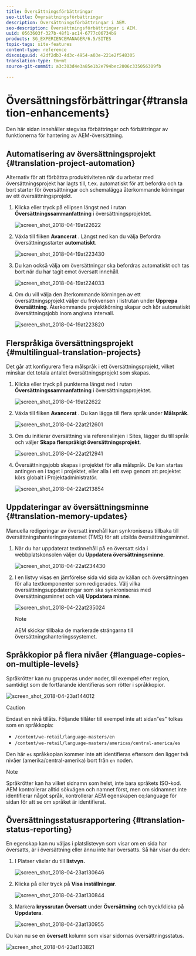 ```yaml
---
title: Översättningsförbättringar
seo-title: Översättningsförbättringar
description: Översättningsförbättringar i AEM.
seo-description: Översättningsförbättringar i AEM.
uuid: 0563603f-327b-48f1-ac14-6777c06734b9
products: SG_EXPERIENCEMANAGER/6.5/SITES
topic-tags: site-features
content-type: reference
discoiquuid: 42df2db3-4d3c-4954-a03e-221e2f548305
translation-type: tm+mt
source-git-commit: a3c303d4e3a85e1b2e794bec2006c335056309fb

---
```



# Översättningsförbättringar{#translation-enhancements}

Den här sidan innehåller stegvisa förbättringar och förbättringar av funktionerna för hantering av AEM-översättning.

## Automatisering av översättningsprojekt {#translation-project-automation}

Alternativ för att förbättra produktiviteten när du arbetar med översättningsprojekt har lagts till, t.ex. automatiskt för att befordra och ta bort starter för översättningar och schemalägga återkommande körningar av ett översättningsprojekt.

1. Klicka eller tryck på ellipsen längst ned i rutan **Översättningssammanfattning** i översättningsprojektet.

   ![screen_shot_2018-04-19at22622](assets/screen_shot_2018-04-19at222622.jpg)

1. Växla till fliken **Avancerat** . Längst ned kan du välja Befordra översättningsstarter **automatiskt**.

   ![screen_shot_2018-04-19at223430](assets/screen_shot_2018-04-19at223430.jpg)

1. Du kan också välja om översättningar ska befordras automatiskt och tas bort när du har tagit emot översatt innehåll.

   ![screen_shot_2018-04-19at224033](assets/screen_shot_2018-04-19at224033.jpg)

1. Om du vill välja den återkommande körningen av ett översättningsprojekt väljer du frekvensen i listrutan under **Upprepa översättning**. Återkommande projektkörning skapar och kör automatiskt översättningsjobb inom angivna intervall.

   ![screen_shot_2018-04-19at223820](assets/screen_shot_2018-04-19at223820.jpg)

## Flerspråkiga översättningsprojekt {#multilingual-translation-projects}

Det går att konfigurera flera målspråk i ett översättningsprojekt, vilket minskar det totala antalet översättningsprojekt som skapas.

1. Klicka eller tryck på punkterna längst ned i rutan **Översättningssammanfattning** i översättningsprojektet.

   ![screen_shot_2018-04-19at22622](assets/screen_shot_2018-04-19at222622.jpg)

1. Växla till fliken **Avancerat** . Du kan lägga till flera språk under **Målspråk**.

   ![screen_shot_2018-04-22at212601](assets/screen_shot_2018-04-22at212601.jpg)

1. Om du initierar översättning via referenslinjen i Sites, lägger du till språk och väljer **Skapa flerspråkigt översättningsprojekt**.

   ![screen_shot_2018-04-22at212941](assets/screen_shot_2018-04-22at212941.jpg)

1. Översättningsjobb skapas i projektet för alla målspråk. De kan startas antingen en i taget i projektet, eller alla i ett svep genom att projektet körs globalt i Projektadministratör.

   ![screen_shot_2018-04-22at213854](assets/screen_shot_2018-04-22at213854.jpg)

## Uppdateringar av översättningsminne {#translation-memory-updates}

Manuella redigeringar av översatt innehåll kan synkroniseras tillbaka till översättningshanteringssystemet (TMS) för att utbilda översättningsminnet.

1. När du har uppdaterat textinnehåll på en översatt sida i webbplatskonsolen väljer du **Uppdatera översättningsminne**.

   ![screen_shot_2018-04-22at234430](assets/screen_shot_2018-04-22at234430.jpg)

1. I en listvy visas en jämförelse sida vid sida av källan och översättningen för alla textkomponenter som redigerades. Välj vilka översättningsuppdateringar som ska synkroniseras med översättningsminnet och välj **Uppdatera minne**.

   ![screen_shot_2018-04-22at235024](assets/screen_shot_2018-04-22at235024.jpg)

   >[!NOTE]
   >
   >AEM skickar tillbaka de markerade strängarna till översättningshanteringssystemet.

## Språkkopior på flera nivåer {#language-copies-on-multiple-levels}

Språkrötter kan nu grupperas under noder, till exempel efter region, samtidigt som de fortfarande identifieras som rötter i språkkopior.

![screen_shot_2018-04-23at144012](assets/screen_shot_2018-04-23at144012.jpg)

>[!CAUTION]
>
>Endast en nivå tillåts. Följande tillåter till exempel inte att sidan&quot;es&quot; tolkas som en språkkopia:
>
>* `/content/we-retail/language-masters/en`
>* `/content/we-retail/language-masters/americas/central-america/es`
>
>
Den här `es` språkkopian kommer inte att identifieras eftersom den ligger två nivåer (amerika/central-amerika) bort från `en` noden.

>[!NOTE]
>
>Språkrötter kan ha vilket sidnamn som helst, inte bara språkets ISO-kod. AEM kontrollerar alltid sökvägen och namnet först, men om sidnamnet inte identifierar något språk, kontrollerar AEM egenskapen cq:language för sidan för att se om språket är identifierat.

## Översättningsstatusrapportering {#translation-status-reporting}

En egenskap kan nu väljas i platslistevyn som visar om en sida har översatts, är i översättning eller ännu inte har översatts. Så här visar du den:

1. I Platser växlar du till **listvyn.**

   ![screen_shot_2018-04-23at130646](assets/screen_shot_2018-04-23at130646.jpg)

1. Klicka på eller tryck på **Visa inställningar**.

   ![screen_shot_2018-04-23at130844](assets/screen_shot_2018-04-23at130844.jpg)

1. Markera **kryssrutan Översatt** under **Översättning** och tryck/klicka på **Uppdatera**.

   ![screen_shot_2018-04-23at130955](assets/screen_shot_2018-04-23at130955.jpg)

Du kan nu se en **översatt** kolumn som visar sidornas översättningsstatus.

![screen_shot_2018-04-23at133821](assets/screen_shot_2018-04-23at133821.jpg)

